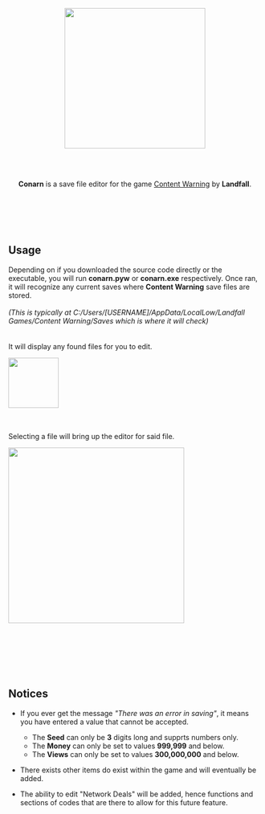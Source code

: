 <p align="center">
    <img src="https://github.com/IrtsaDevelopment/conarn/assets/139963912/5b365b42-4fdd-424a-a1da-a1e9590f5819"
        height="280">
</p>
<br />
<br />
<p align="center">
    <b>Conarn</b> is a save file editor for the game <a href="https://store.steampowered.com/app/2881650/Content_Warning/">Content Warning</a> by <b>Landfall</b>.
</p>
<br />
<br />
<br />
<br />

## Usage
Depending on if you downloaded the source code directly or the executable, you will run **conarn.pyw** or **conarn.exe** respectively. Once ran, it will recognize any current saves where **Content Warning** save files are stored. 
<br />
<br />
*(This is typically at C:/Users/[USERNAME]/AppData/LocalLow/Landfall Games/Content Warning/Saves which is where it will check)*
<br />
<br />
<br />
It will display any found files for you to edit.
<p align="left">
    <img src="https://github.com/IrtsaDevelopment/conarn/assets/139963912/32f6e33e-3c8a-4572-a64f-3ae76ef5bb57"
        height="100">
</p>
<br />
<br />
Selecting a file will bring up the editor for said file.
<p align="left">
    <img src="https://github.com/IrtsaDevelopment/conarn/assets/139963912/e3e64cb6-c0ea-46dc-9492-548b7d2c7c36"
        height="350">
</p>
<br />
<br />
<br />
<br />
<br />

## Notices
- If you ever get the message *"There was an error in saving"*, it means you have entered a value that cannot be accepted.
  - The **Seed** can only be **3** digits long and supprts numbers only.
  - The **Money** can only be set to values **999,999** and below.
  - The **Views** can only be set to values **300,000,000** and below.

- There exists other items do exist within the game and will eventually be added.

- The ability to edit "Network Deals" will be added, hence functions and sections of codes that are there to allow for this future feature.
